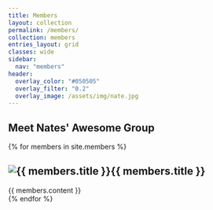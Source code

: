 ```yaml
---
title: Members
layout: collection
permalink: /members/
collection: members
entries_layout: grid
classes: wide
sidebar:
  nav: "members"
header:
  overlay_color: "#050505"
  overlay_filter: "0.2"
  overlay_image: /assets/img/nate.jpg
---
```


## Meet Nates' Awesome Group 

{% for members in site.members %}
  <div class="members">
    <h2><img src="{{ members.image_path }}" alt="{{ members.title }}" />{{ members.title }}</h2>
    {{ members.content }}
  </div>
{% endfor %}
  
